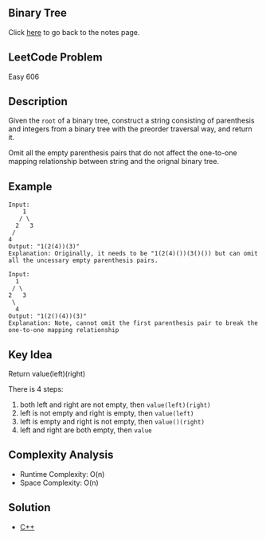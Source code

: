 ## Binary Tree
Click [here](../notes.md) to go back to the notes page.

## LeetCode Problem
Easy 606

## Description
Given the `root` of a binary tree, construct a string consisting of parenthesis and integers from a binary tree with the preorder traversal way, and return it.

Omit all the empty parenthesis pairs that do not affect the one-to-one mapping relationship between string and the orignal binary tree.

## Example
```
Input:
    1
   / \
  2   3
 /
4
Output: "1(2(4))(3)"
Explanation: Originally, it needs to be "1(2(4)())(3()()) but can omit all the uncessary empty parenthesis pairs.

Input:
  1
 / \
2   3
 \
  4
Output: "1(2()(4))(3)"
Explanation: Note, cannot omit the first parenthesis pair to break the one-to-one mapping relationship
```

## Key Idea
Return value(left)(right)

There is 4 steps:
1. both left and right are not empty, then `value(left)(right)`
2. left is not empty and right is empty, then `value(left)`
3. left is empty and right is not empty, then `value()(right)`
4. left and right are both empty, then `value`

## Complexity Analysis
- Runtime Complexity: O(n)
- Space Complexity: O(n)

## Solution
- [C++](./solution.cpp)
